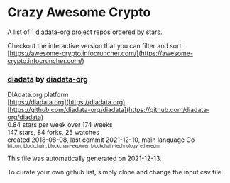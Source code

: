# Crazy Awesome Crypto
A list of 1 [diadata-org](https://github.com/diadata-org) project repos ordered by stars.  

Checkout the interactive version that you can filter and sort: 
[https://awesome-crypto.infocruncher.com/](https://awesome-crypto.infocruncher.com/)  


### [diadata](https://github.com/diadata-org/diadata) by [diadata-org](https://github.com/diadata-org)  
DIAdata.org platform  
[https://diadata.org](https://diadata.org)  
[https://github.com/diadata-org/diadata](https://github.com/diadata-org/diadata)  
0.84 stars per week over 174 weeks  
147 stars, 84 forks, 25 watches  
created 2018-08-08, last commit 2021-12-10, main language Go  
<sub><sup>bitcoin, blockchain, blockchain-explorer, blockchain-technology, ethereum</sup></sub>


This file was automatically generated on 2021-12-13.  

To curate your own github list, simply clone and change the input csv file.  